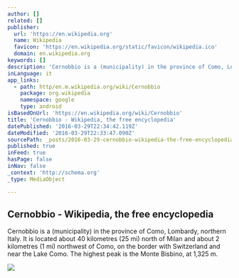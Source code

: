 ```yaml
---
author: []
related: []
publisher:
  url: 'https://en.wikipedia.org'
  name: Wikipedia
  favicon: 'https://en.wikipedia.org/static/favicon/wikipedia.ico'
  domain: en.wikipedia.org
keywords: []
description: 'Cernobbio is a (municipality) in the province of Como, Lombardy, northern Italy. It is located about 40 kilometres (25 mi) north of Milan and about 2 kilometres (1 mi) northwest of Como, on the border with Switzerland and near the Lake Como. The highest peak is the Monte Bisbino, at 1,325 m.'
inLanguage: it
app_links:
  - path: http/en.m.wikipedia.org/wiki/Cernobbio
    package: org.wikipedia
    namespace: google
    type: android
isBasedOnUrl: 'https://en.wikipedia.org/wiki/Cernobbio'
title: 'Cernobbio - Wikipedia, the free encyclopedia'
datePublished: '2016-03-29T22:34:42.119Z'
dateModified: '2016-03-29T22:33:47.090Z'
sourcePath: _posts/2016-03-29-cernobbio-wikipedia-the-free-encyclopedia.md
published: true
inFeed: true
hasPage: false
inNav: false
_context: 'http://schema.org'
_type: MediaObject

---
```

<article style=""><h1>Cernobbio - Wikipedia, the free encyclopedia</h1><p>Cernobbio is a (municipality) in the province of Como, Lombardy, northern Italy. It is located about 40 kilometres (25 mi) north of Milan and about 2 kilometres (1 mi) northwest of Como, on the border with Switzerland and near the Lake Como. The highest peak is the Monte Bisbino, at 1,325 m.</p><img src="https://upload.wikimedia.org/wikipedia/commons/thumb/4/42/Cernobbio.JPG/250px-Cernobbio.JPG" /></article>